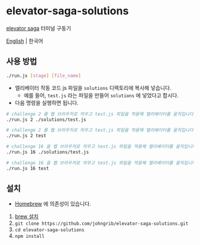 # elevator-saga-solutions

[elevator saga](https://play.elevatorsaga.com/) 터미널 구동기

[English](README.md) | 한국어


## 사용 방법

```sh
./run.js [stage] [file_name]
```

* 엘리베이터 작동 코드 js 파일을 `solutions` 디렉토리에 복사해 넣습니다.
    * 예를 들어, `test.js` 라는 파일을 만들어 `solutions` 에 넣었다고 합시다.
* 다음 명령을 실행하면 됩니다.

```sh
# challenge 2 를 웹 브라우저로 띄우고 test.js 파일을 적용해 엘리베이터를 움직입니다.
./run.js 2 ./solutions/test.js

# challenge 2 를 웹 브라우저로 띄우고 test.js 파일을 적용해 엘리베이터를 움직입니다.(짧은 명령)
./run.js 2 test

# challenge 16 을 웹 브라우저로 띄우고 test.js 파일을 적용해 엘리베이터를 움직입니다.
./run.js 16 ./solutions/test.js

# challenge 16 을 웹 브라우저로 띄우고 test.js 파일을 적용해 엘리베이터를 움직입니다.(짧은 명령)
./run.js 16 test
```

## 설치

* [Homebrew](https://brew.sh/ ) 에 의존성이 있습니다.

1. [brew 설치](https://brew.sh/ )
1. `git clone https://github.com/johngrib/elevator-saga-solutions.git`
3. `cd elevator-saga-solutions`
4. `npm install`

